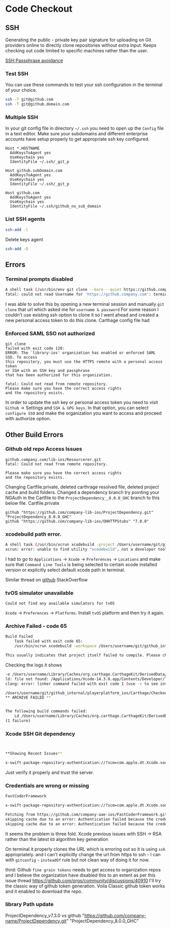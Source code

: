 # Code Checkout


## SSH

Generating the public - private key pair signature for uploading on Git providers online to directly clone repositories without extra input.
Keeps checking out code limited to specific machines rather than the user.

[SSH Passphrase avoidance](https://superuser.com/questions/988185/how-to-avoid-being-asked-enter-passphrase-for-key-when-im-doing-ssh-operatio)


### Test SSH

You can use these commands to test your ssh configuration in the terminal of your choice.
```bash
ssh -T git@github.com
ssh -T git@github.domain.com
```

### Multiple SSH

In your git config file in directory `~/.ssh` you need to open up the `Config` file in a text editor.
Make sure your subdomains and different enterprise accounts have setup properly to get appropriate ssh key configured.

```text
Host *.HOSTNAME
  AddKeysToAgent yes
  UseKeychain yes
  IdentityFile ~/.ssh/_git_p

Host github.subDomain.com
  AddKeysToAgent yes
  UseKeychain yes
  IdentityFile ~/.ssh/_git_p

Host github.com
  AddKeysToAgent yes
  UseKeychain yes
  IdentityFile ~/.ssh/github_no_sub_domain
```

### List SSH agents

```bash
ssh-add -l
```

Delete keys agent
```bash
ssh-add -D
```


## Errors

### Terminal prompts disabled
```bash
A shell task (/usr/bin/env git clone --bare --quiet https://github.company.com/project/repo.git /Users/username/Library/Caches/org.carthage.CarthageKit/dependencies/OHHTTPStubs) failed with exit code 128:
fatal: could not read Username for 'https://github.company.com': terminal prompts disabled
```

I was able to solve this by opening a new terminal session and manually `git clone` that url which asked me for `username & password`
For some reason I couldn't use existing ssh option to clone it so I went ahead and created a new personal access token to do this clone.
Carthage config file had 

### Enforced SAML SSO not authorized

```text  
git clone 
failed with exit code 128:
ERROR: The `library-ios' organization has enabled or enforced SAML SSO. To access
this repository, you must use the HTTPS remote with a personal access token
or SSH with an SSH key and passphrase
that has been authorized for this organization.

fatal: Could not read from remote repository.
Please make sure you have the correct access rights
and the repository exists.
```
In order to update the ssh key or personal access token you need to visit `Github` -> Settings and `SSH & GPG keys`.
In that option, you can select `configure SSO` and make the organization you want to access and proceed with authorize option.


## Other Build Errors

### Github old repo Access Issues
```
github.company.com/lib-ios/Resourcerer.git 
fatal: Could not read from remote repository.

Please make sure you have the correct access rights
and the repository exists.
```
Changing Cartfile.private, deleted carthrage resolved file, deleted project cache and build folders.
Changed a dependency branch 
try pointing your NGAuth in the Cartfile to the `ProjectDependency__8.0.0_GHC` branch to this below file.
Cartfile.private
```text
github "https://github.com/company-lib-ios/ProjectDependency.git" "ProjectDependency_8.0.0_GHC"
github "https://github.com/company-lib-ios/OHHTTPStubs" "7.0.0"
```

### xcodebuild path error.

```bash
A shell task (/usr/bin/xcrun xcodebuild -project /Users/username/git/github_internal/playerplatform_ios/Carthage/Checkouts/FastCoderFramework/FastCoder.xcodeproj CODE_SIGNING_REQUIRED=NO CODE_SIGN_IDENTITY= CARTHAGE=YES -list) failed with exit code 72:
xcrun: error: unable to find utility "xcodebuild", not a developer tool or in PATH
```

I had to go to `Applications` -> `Xcode` -> `Preferences` -> `Locations` and make sure that `Command Line Tools` is being selected to certain xcode installed version or explicitly select default xcode path in terminal.

Similar thread on [github](https://github.com/XcodesOrg/XcodesApp/issues/254#issuecomment-1210938365) StackOverflow


### tvOS simulator unavailable
```text
Could not find any available simulators for tvOS
```
 `Xcode` -> `Preferences` -> `Platforms`. Install `tvOS` platform and then try it again.


### Archive Failed - code 65
```bash
Build Failed
	Task failed with exit code 65:
	/usr/bin/xcrun xcodebuild -workspace /Users/username/git/github_internal/playerplatform_ios/Carthage/Checkouts/OHHTTPStubs/OHHTTPStubs/OHHTTPStubs.xcworkspace -scheme OHHTTPStubs\ Mac\ Framework -configuration Release -derivedDataPath /Users/username/Library/Caches/org.carthage.CarthageKit/DerivedData/14.3_14E222b/OHHTTPStubs/7.0.0 ONLY_ACTIVE_ARCH=NO CODE_SIGNING_REQUIRED=NO CODE_SIGN_IDENTITY= CARTHAGE=YES archive VALIDATE_WORKSPACE=NO -archivePath /var/folders/2k/9fdzvdzx13nfcvq2p27r3zsc0000gp/T/OHHTTPStubs SKIP_INSTALL=YES GCC_INSTRUMENT_PROGRAM_FLOW_ARCS=NO CLANG_ENABLE_CODE_COVERAGE=NO STRIP_INSTALLED_PRODUCT=NO (launched in /Users/username/git/github_internal/playerplatform_ios/Carthage/Checkouts/OHHTTPStubs)

This usually indicates that project itself failed to compile. Please check the xcodebuild log for more details: /var/folders/2k/9fdzvdzx13nfcvq2p27r3zsc0000gp/T/carthage-xcodebuild.UgRayH.log
```

Checking the logs it shows 

```bash
-o /Users/username/Library/Caches/org.carthage.CarthageKit/DerivedData/14.3_14E222b/OHHTTPStubs/7.0.0/Build/Intermediates.noindex/ArchiveIntermediates/OHHTTPStubs\ Mac\ Framework/IntermediateBuildFilesPath/OHHTTPStubs.build/Release/OHHTTPStubs\ Mac\ Framework.build/Objects-normal/x86_64/Binary/OHHTTPStubs
ld: file not found: /Applications/Xcode-14.3.0.app/Contents/Developer/Toolchains/XcodeDefault.xctoolchain/usr/lib/arc/libarclite_macosx.a
clang: error: linker command failed with exit code 1 (use -v to see invocation)

/Users/username/git/github_internal/playerplatform_ios/Carthage/Checkouts/OHHTTPStubs/OHHTTPStubs/OHHTTPStubs.xcodeproj: warning: The macOS deployment target 'MACOSX_DEPLOYMENT_TARGET' is set to 10.9, but the range of supported deployment target versions is 10.13 to 13.3.99. (in target 'OHHTTPStubs Mac Framework' from project 'OHHTTPStubs')
** ARCHIVE FAILED **


The following build commands failed:
	Ld /Users/username/Library/Caches/org.carthage.CarthageKit/DerivedData/14.3_14E222b/OHHTTPStubs/7.0.0/Build/Intermediates.noindex/ArchiveIntermediates/OHHTTPStubs\ Mac\ Framework/IntermediateBuildFilesPath/OHHTTPStubs.build/Release/OHHTTPStubs\ Mac\ Framework.build/Objects-normal/x86_64/Binary/OHHTTPStubs normal x86_64 (in target 'OHHTTPStubs Mac Framework' from project 'OHHTTPStubs')
(1 failure)

```



### Xcode SSH Git dependency


```bash
  

**Showing Recent Issues**

x-swift-package-repository-authentication://?scm=com.apple.dt.Xcode.sourcecontrol.Git&url=git@github.com:company-aae-ios/CIMHAL.git#error=-1004&fingerprint=A764003173480B54C96167883ADB6B55CF7CFD1D415055AEDFF2E2C8A8147D03: Server SSH Fingerprint Failed to Verify
```

Just verify it properly and trust the server.

### Credentials are wrong or missing

```bash
FastCoderFramework

x-swift-package-repository-authentication://?scm=com.apple.dt.Xcode.sourcecontrol.Git&url=https://github.com/company-aae-ios/FastCoderFramework.git#error=-1005: github.com: Authentication failed because the credentials were missing

Fetching from https://github.com/company-aae-ios/FastCoderFramework.git
skipping cache due to an error: Authentication failed because the credentials were missing
skipping cache due to an error: Authentication failed because the credentials were missing
```


It seems the problem is three fold. 
Xcode previous issues with SSH -> RSA rather than the latest `ED` algorithm key generation

On terminal it properly clones the URL which is erroring out so it is using `ssh` appropriately.
and I can't explicitly change the url from https to ssh - I can with `gitconfig`  - `insteadOf` rule but not clean way of doing it for now.

third: 
Github `fine grain tokens` needs to get access to organization repos and I believe the organization have disabled this to an extent as per this issue thread
https://github.com/orgs/community/discussions/40910
I'll try the classic way of github token generation.
Voila Classic github token works and it enabled to download the repo.


### library Path update
ProjectDependency_v7.3.0 vs 
github "https://github.com/company-name/ProjectDependency.git" "ProjectDependency_8.0.0_GHC"


